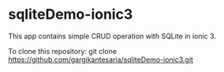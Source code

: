 # sqliteDemo-ionic3
This app contains simple CRUD operation with SQLite in ionic 3.

To clone this repository:
git clone https://github.com/gargikantesaria/sqliteDemo-ionic3.git
